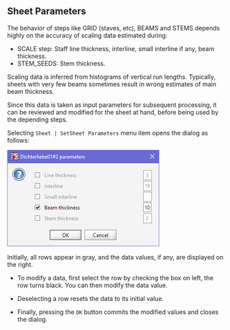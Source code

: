 ---
---
## Sheet Parameters

The behavior of steps like GRID (staves, etc), BEAMS and STEMS depends highly on the accuracy
of scaling data estimated during:

* SCALE step: Staff line thickness, interline, small interline if any, beam thickness.
* STEM_SEEDS: Stem thickness.

Scaling data is inferred from histograms of vertical run lengths.
Typically, sheets with very few beams sometimes result in wrong estimates of main beam thickness.

Since this data is taken as input parameters for subsequent processing, it can be reviewed and
modified for the sheet at hand, before being used by the depending steps.

Selecting `Sheet | SetSheet Parameters` menu item opens the dialog as follows:

![](../assets/sheet_parameters.png)

Initially, all rows appear in gray, and the data values, if any, are displayed on the right.

* To modify a data, first select the row by checking the box on left, the row turns black.
You can then modify the data value.

* Deselecting a row resets the data to its initial value.

* Finally, pressing the `OK` button commits the modified values and closes the dialog.
